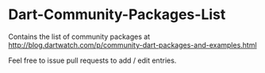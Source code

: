 Dart-Community-Packages-List
============================

Contains the list of community packages at http://blog.dartwatch.com/p/community-dart-packages-and-examples.html

Feel free to issue pull requests to add / edit entries.